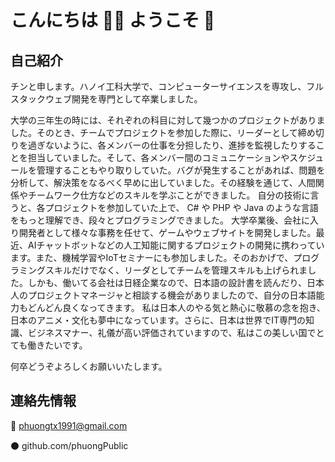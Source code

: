 # こんにちは ✌🏻 ようこそ 🥳  

## 自己紹介

チンと申します。ハノイ工科大学で、コンピューターサイエンスを専攻し、フルスタックウェブ開発を専門として卒業しました。 

大学の三年生の時には、それぞれの科目に対して幾つかのプロジェクトがありました。そのとき、チームでプロジェクトを参加した際に、リーダーとして締め切りを過ぎないように、各メンバーの仕事を分担したり、進捗を監視したりすることを担当していました。そして、各メンバー間のコミュニケーションやスケジュールを管理することもやり取りしていた。バグが発生することがあれば、問題を分析して、解決策をなるべく早めに出していました。その経験を通じて、人間関係やチームワーク仕方などのスキルを学ぶことができました。
自分の技術に言うと、各プロジェクトを参加していた上で、 C# や PHP や Java のような言語をもっと理解でき、段々とプログラミングできました。
大学卒業後、会社に入り開発者として様々な事務を任せて、ゲームやウェブサイトを開発しました。最近、AIチャットボットなどの人工知能に関するプロジェクトの開発に携わっています。また、機械学習やIoTセミナーにも参加しました。そのおかげで、プログラミングスキルだけでなく、リーダとしてチームを管理スキルも上げられました。しかも、働いてる会社は日経企業なので、日本語の設計書を読んだり、日本人のプロジェクトマネージャと相談する機会がありましたので、自分の日本語能力もどんどん良くなってきます。
私は日本人のやる気と熱心に敬慕の念を抱き、日本のアニメ・文化も夢中になっています。さらに、日本は世界でIT専門の知識、ビジネスマナー、礼儀が高い評価されていますので、私はこの美しい国でとても働きたいです。

何卒どうぞよろしくお願いいたします。

## 連絡先情報

🔴 phuongtx1991@gmail.com

⚫️ github.com/phuongPublic
 

